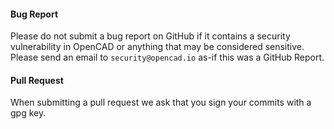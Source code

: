 #### Bug Report

Please do not submit a bug report on GitHub if it contains a security vulnerability in OpenCAD or anything that may be considered sensitive. Please send an email to `security@opencad.io` as-if this was a GitHub Report.
  
 #### Pull Request

When submitting a pull request we ask that you sign your commits with a gpg key.
